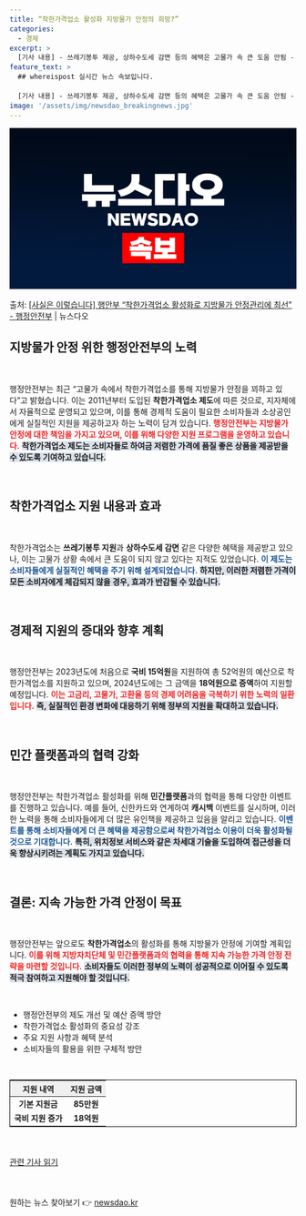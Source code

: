 ```yaml
---
title: “착한가격업소 활성화 지방물가 안정의 희망?”
categories:
  - 경제
excerpt: >
  [기사 내용] - 쓰레기봉투 제공, 상하수도세 감면 등의 혜택은 고물가 속 큰 도움 안됨 - 방문객 캐시백 …
feature_text: >
  ## whereispost 실시간 뉴스 속보입니다.

  [기사 내용] - 쓰레기봉투 제공, 상하수도세 감면 등의 혜택은 고물가 속 큰 도움 안됨 - 방문객 캐시백 …
image: '/assets/img/newsdao_breakingnews.jpg'
---
```


![뉴스다오 속보](/assets/img/newsdao_breakingnews.jpg)

<p>출처: <a href="https://newsdao.kr/2195" rel="dofollow">[사실은 이렇습니다] 행안부 “착한가격업소 활성화로 지방물가 안정관리에 최선” - 행정안전부</a> | 뉴스다오</p>

<h2 data-ke-size="size26">지방물가 안정 위한 행정안전부의 노력</h2>

<p data-ke-size="size16">&nbsp;</p>

행정안전부는 최근 “고물가 속에서 착한가격업소를 통해 지방물가 안정을 꾀하고 있다”고 밝혔습니다. 이는 2011년부터 도입된 **착한가격업소 제도**에 따른 것으로, 지자체에서 자율적으로 운영되고 있으며, 이를 통해 경제적 도움이 필요한 소비자들과 소상공인에게 실질적인 지원을 제공하고자 하는 노력이 담겨 있습니다. <b><span style="color: #ee2323;">행정안전부는 지방물가 안정에 대한 책임을 가지고 있으며, 이를 위해 다양한 지원 프로그램을 운영하고 있습니다.</span></b> <b><span style="background-color: #21538527;">착한가격업소 제도는 소비자들로 하여금 저렴한 가격에 품질 좋은 상품을 제공받을 수 있도록 기여하고 있습니다.</span></b>

<p data-ke-size="size16">&nbsp;</p>

<h2 data-ke-size="size26">착한가격업소 지원 내용과 효과</h2>

<p data-ke-size="size16">&nbsp;</p>

착한가격업소는 **쓰레기봉투 지원**과 **상하수도세 감면** 같은 다양한 혜택을 제공받고 있으나, 이는 고물가 상황 속에서 큰 도움이 되지 않고 있다는 지적도 있었습니다. <b><span style="color: #1a5490;">이 제도는 소비자들에게 실질적인 혜택을 주기 위해 설계되었습니다.</span></b> <b><span style="background-color: #21538527;">하지만, 이러한 저렴한 가격이 모든 소비자에게 체감되지 않을 경우, 효과가 반감될 수 있습니다.</span></b>

<p data-ke-size="size16">&nbsp;</p>

<h2 data-ke-size="size26">경제적 지원의 증대와 향후 계획</h2>

<p data-ke-size="size16">&nbsp;</p>

행정안전부는 2023년도에 처음으로 **국비 15억원**을 지원하여 총 52억원의 예산으로 착한가격업소를 지원하고 있으며, 2024년도에는 그 금액을 **18억원으로 증액**하여 지원할 예정입니다. <b><span style="color: #ee2323;">이는 고금리, 고물가, 고환율 등의 경제 어려움을 극복하기 위한 노력의 일환입니다.</span></b> <b><span style="background-color: #21538527;">즉, 실질적인 환경 변화에 대응하기 위해 정부의 지원을 확대하고 있습니다.</span></b>

<p data-ke-size="size16">&nbsp;</p>

<h2 data-ke-size="size26">민간 플랫폼과의 협력 강화</h2>

<p data-ke-size="size16">&nbsp;</p>

행정안전부는 착한가격업소 활성화를 위해 **민간플랫폼**과의 협력을 통해 다양한 이벤트를 진행하고 있습니다. 예를 들어, 신한카드와 연계하여 **캐시백** 이벤트를 실시하며, 이러한 노력을 통해 소비자들에게 더 많은 유인책을 제공하고 있음을 알리고 있습니다. <b><span style="color: #1a5490;">이벤트를 통해 소비자들에게 더 큰 혜택을 제공함으로써 착한가격업소 이용이 더욱 활성화될 것으로 기대합니다.</span></b> <b><span style="background-color: #21538527;">특히, 위치정보 서비스와 같은 차세대 기술을 도입하여 접근성을 더욱 향상시키려는 계획도 가지고 있습니다.</span></b>

<p data-ke-size="size16">&nbsp;</p>

<h2 data-ke-size="size26">결론: 지속 가능한 가격 안정이 목표</h2>

<p data-ke-size="size16">&nbsp;</p>

행정안전부는 앞으로도 **착한가격업소**의 활성화를 통해 지방물가 안정에 기여할 계획입니다. <b><span style="color: #ee2323;">이를 위해 지방자치단체 및 민간플랫폼과의 협력을 통해 지속 가능한 가격 안정 전략을 마련할 것입니다.</span></b> <b><span style="background-color: #21538527;">소비자들도 이러한 정부의 노력이 성공적으로 이어질 수 있도록 적극 참여하고 지원해야 할 것입니다.</span></b>

<p data-ke-size="size16">&nbsp;</p>

<ul>
    <li>행정안전부의 제도 개선 및 예산 증액 방안</li>
    <li>착한가격업소 활성화의 중요성 강조</li>
    <li>주요 지원 사항과 혜택 분석</li>
    <li>소비자들의 활용을 위한 구체적 방안</li>
</ul>

<p data-ke-size="size16">&nbsp;</p>

<table style="width: 100%; border-collapse: collapse; border: 1px solid #000;">
    <thead>
        <tr>
            <th style="text-align: center; background-color: #f0f0f0;">지원 내역</th>
            <th style="text-align: center; background-color: #f0f0f0;">지원 금액</th>
        </tr>
    </thead>
    <tbody>
        <tr>
            <td style="text-align: center; height: 17px;"><b>기본 지원금</b></td>
            <td style="text-align: center; height: 17px;"><b>85만원</b></td>
        </tr>
        <tr>
            <td style="text-align: center; height: 17px;"><b>국비 지원 증가</b></td>
            <td style="text-align: center; height: 17px;"><b>18억원</b></td>
        </tr>
    </tbody>
</table>

<p data-ke-size="size16">&nbsp;</p>

<div style="margin: 20px 0;">
    <a href="https://newsdao.kr/2195" target="_blank">관련 기사 읽기</a>
</div>

<p data-ke-size="size16">&nbsp;</p> 

원하는 뉴스 찾아보기 👉 <a href="https://newsdao.kr" rel="dofollow">newsdao.kr</a>


